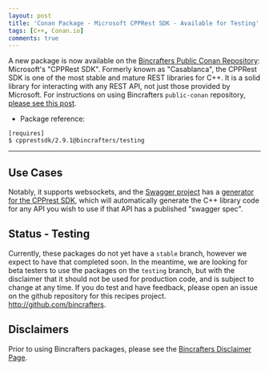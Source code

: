 ```yaml
---
layout: post
title: 'Conan Package - Microsoft CPPRest SDK - Available for Testing'
tags: [C++, Conan.io]
comments: true
---
```


A new package is now available on the [Bincrafters Public Conan Repository](https://bintray.com/bincrafters/public-conan): Microsoft's "CPPRest SDK".  Formerly known as "Casablanca", the CPPRest SDK is one of the most stable and mature REST libraries for C++.  It is a solid library for interacting with any REST API, not just those provided by Microsoft.  For instructions on using Bincrafters `public-conan` repository, [please see this post](2017-06-06-using-bincrafters-conan-repository.md).

* Package reference: 
```
[requires]
$ cpprestsdk/2.9.1@bincrafters/testing
```
---

## Use Cases
Notably, it supports websockets, and the [Swagger project](https://swagger.io) has a [generator for the CPPrest SDK](https://github.com/swagger-api/swagger-codegen/tree/master/samples/client/petstore/cpprest), which will automatically generate the C++ library code for any API you wish to use if that API has a published "swagger spec".


## Status - Testing
Currently, these packages do not yet have a `stable` branch, however we expect to have that completed soon.  In the meantime, we are looking for beta testers to use the packages on the `testing` branch, but with the disclaimer that it should not be used for production code, and is subject to change at any time.  If you do test and have feedback, please open an issue on the github repository for this recipes project.  http://github.com/bincrafters.

## Disclaimers
Prior to using Bincrafters packages, please see the [Bincrafters Disclaimer Page](https://bincrafters.github.io/2017/05/01/bincrafters-package-disclaimers/). 
